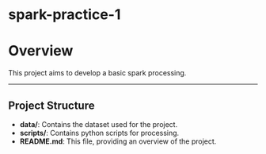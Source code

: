 # spark-practice-1

# Overview

This project aims to develop a basic spark processing. 

--- 

## Project Structure

- **data/**: Contains the dataset used for the project.
- **scripts/**: Contains python scripts for processing.
- **README.md**: This file, providing an overview of the project.

